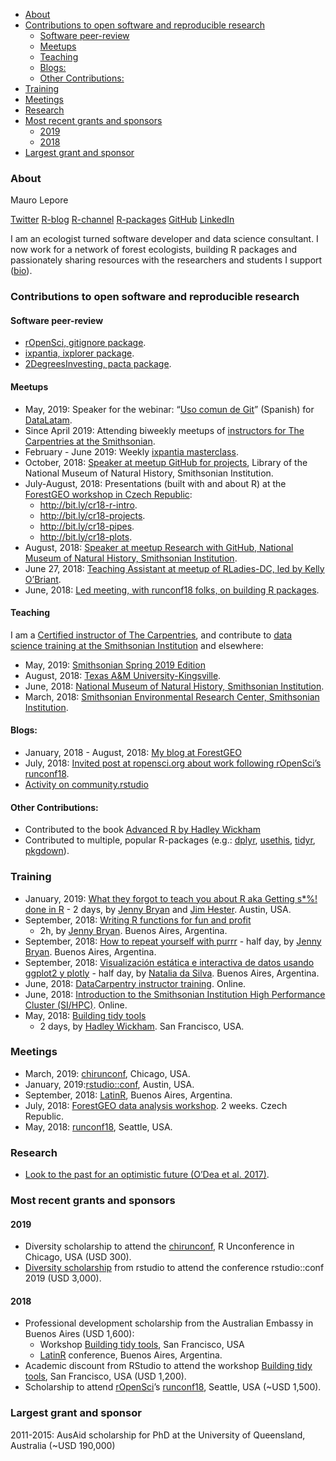 
  - [About](#about)
  - [Contributions to open software and reproducible
    research](#contributions-to-open-software-and-reproducible-research)
      - [Software peer-review](#software-peer-review)
      - [Meetups](#meetups)
      - [Teaching](#teaching)
      - [Blogs:](#blogs)
      - [Other Contributions:](#other-contributions)
  - [Training](#training)
  - [Meetings](#meetings)
  - [Research](#research)
  - [Most recent grants and sponsors](#most-recent-grants-and-sponsors)
      - [2019](#section)
      - [2018](#section-1)
  - [Largest grant and sponsor](#largest-grant-and-sponsor)

### About

Mauro Lepore

[Twitter](https://twitter.com/mauro_lepore)
[R-blog](https://fgeo.netlify.com/) [R-channel](http://bit.ly/r-videos)
[R-packages](https://forestgeo.github.io/fgeo)
[GitHub](https://github.com/maurolepore)
[LinkedIn](https://www.linkedin.com/in/mauro-lepore)

I am an ecologist turned software developer and data science consultant.
I now work for a network of forest ecologists, building R packages and
passionately sharing resources with the researchers and students I
support ([bio](http://bit.ly/mauro-lepore)).

### Contributions to open software and reproducible research

#### Software peer-review

  - [rOpenSci, gitignore
    package](https://github.com/ropensci/software-review/issues/303#issuecomment-496514351).
  - [ixpantia, ixplorer
    package](https://github.com/ixpantia/ixplorer/pull/1#issue-281177229).
  - [2DegreesInvesting, pacta
    package](https://github.com/2DegreesInvesting/pacta/pull/4#issue-280847664).

#### Meetups

  - May, 2019: Speaker for the webinar: “[Uso comun de
    Git](http://youtu.be/SVzyWV1Iep8)” (Spanish) for
    [DataLatam](https://www.youtube.com/channel/UCOOcd7f7eJTDNxKLde3lfOQ).
  - Since April 2019: Attending biweekly meetups of [instructors for The
    Carpentries at the
    Smithsonian](https://datascience.si.edu/carpentries).
  - February - June 2019: Weekly [ixpantia
    masterclass](https://www.ixpantia.com/en/).
  - October, 2018: [Speaker at meetup GitHub for
    projects](http://bit.ly/2pOrRXo), Library of the National Museum of
    Natural History, Smithsonian Institution.
  - July-August, 2018: Presentations (built with and about R) at the
    [ForestGEO workshop in Czech Republic](http://bit.ly/event-cr18):
      - <http://bit.ly/cr18-r-intro>.
      - <http://bit.ly/cr18-projects>.
      - <http://bit.ly/cr18-pipes>.
      - <http://bit.ly/cr18-plots>.
  - August, 2018: [Speaker at meetup Research with GitHub, National
    Museum of Natural History, Smithsonian
    Institution](http://bit.ly/research-with-github).
  - June 27, 2018: [Teaching Assistant at meetup of RLadies-DC, led by
    Kelly
    O’Briant](https://twitter.com/kellrstats,%20https://www.meetup.com/rladies-dc/events/251799760/).
  - June, 2018: [Led meeting, with runconf18 folks, on building R
    packages](https://twitter.com/mauro_lepore/status/1008136303182008320).

#### Teaching

I am a [Certified instructor of The
Carpentries](http://bit.ly/mauro-lepore-carpentries-certificate), and
contribute to [data science training at the Smithsonian
Institution](https://datascience.si.edu/carpentries) and elsewhere:

  - May, 2019: [Smithsonian Spring 2019
    Edition](https://smithsonianworkshops.github.io/2019-05-16-castle/)
  - August, 2018: [Texas A\&M
    University-Kingsville](https://kokbent.github.io/2018-09-29-tamu-kingsville/).
  - June, 2018: [National Museum of Natural History, Smithsonian
    Institution](https://smithsonianworkshops.github.io/2018-06-12-nmnh/).
  - March, 2018: [Smithsonian Environmental Research Center, Smithsonian
    Institution](https://smithsonianworkshops.github.io/2018-03-07-serc/).

#### Blogs:

  - January, 2018 - August, 2018: [My blog at
    ForestGEO](https://fgeo.netlify.com/)
  - July, 2018: [Invited post at ropensci.org about work following
    rOpenSci’s
    runconf18](https://ropensci.org/blog/2018/07/17/pkginspector/).
  - [Activity on
    community.rstudio](https://community.rstudio.com/u/mauro_lepore/summary)

#### Other Contributions:

  - Contributed to the book [Advanced R by Hadley
    Wickham](https://adv-r.hadley.nz/introduction.html#intro-ack)
  - Contributed to multiple, popular R-packages (e.g.:
    [dplyr](https://blog.rstudio.com/2017/06/13/dplyr-0-7-0/),
    [usethis](https://www.tidyverse.org/articles/2019/04/usethis-1.5.0/),
    [tidyr](https://www.tidyverse.org/articles/2018/02/tidyr-0-8-0/),
    [pkgdown](https://www.tidyverse.org/articles/2018/05/pkgdown-1-0-0/)).

### Training

  - January, 2019: [What they forgot to teach you about R aka Getting
    s\*%\! done in R](https://whattheyforgot.org/) - 2 days, by [Jenny
    Bryan](https://jennybryan.org/about/) and [Jim
    Hester](https://www.linkedin.com/in/jim-hester/). Austin, USA.
  - September, 2018: [Writing R functions for fun and
    profit](https://www.meetup.com/rladies-buenos-aires/events/253987224/)
    - 2h, by [Jenny Bryan](https://jennybryan.org/about/). Buenos Aires,
    Argentina.
  - September, 2018: [How to repeat yourself with
    purrr](http://latin-r.com/schedule/#session-3) - half day, by [Jenny
    Bryan](https://jennybryan.org/about/). Buenos Aires, Argentina.
  - September, 2018: [Visualización estática e interactiva de datos
    usando ggplot2 y plotly](http://latin-r.com/schedule/#session-1) -
    half day, by [Natalia da Silva](http://natydasilva.com/). Buenos
    Aires, Argentina.
  - June, 2018: [DataCarpentry instructor
    training](https://i.imgur.com/f86ieG4.png). Online.
  - June, 2018: [Introduction to the Smithsonian Institution High
    Performance Cluster (SI/HPC)](https://i.imgur.com/kObg0FC.png).
    Online.
  - May, 2018: [Building tidy
    tools](https://blog.rstudio.com/2018/04/09/building-tidy-tools-workshop/)
    - 2 days, by [Hadley Wickham](http://hadley.nz/). San Francisco,
    USA.

### Meetings

  - March, 2019: [chirunconf](https://chirunconf.github.io/#team),
    Chicago, USA.
  - January, 2019:[rstudio::conf](https://www.rstudio.com/conference/),
    Austin, USA.
  - September, 2018: [LatinR](https://i.imgur.com/TMYMQEf.png), Buenos
    Aires, Argentina.
  - July, 2018: [ForestGEO data analysis
    workshop](https://www.forestgeo.si.edu/2018-forestgeo-dynamics-workshop-czech-republic).
    2 weeks. Czech Republic.
  - May, 2018: [runconf18](http://unconf18.ropensci.org/#participants),
    Seattle, USA.

### Research

  - [Look to the past for an optimistic future (O’Dea et
    al. 2017)](https://goo.gl/U3aBC2).

### Most recent grants and sponsors

#### 2019

  - Diversity scholarship to attend the
    [chirunconf](https://chirunconf.github.io/), R Unconference in
    Chicago, USA (USD 300).
  - [Diversity
    scholarship](https://blog.rstudio.com/2018/08/10/rstudio-conf-2019-diversity-scholarships/)
    from rstudio to attend the conference rstudio::conf 2019 (USD
    3,000).

#### 2018

  - Professional development scholarship from the Australian Embassy in
    Buenos Aires (USD 1,600):
      - Workshop [Building tidy
        tools](https://blog.rstudio.com/2018/04/09/building-tidy-tools-workshop/),
        San Francisco, USA
      - [LatinR](http://latin-r.com/) conference, Buenos Aires,
        Argentina.
  - Academic discount from RStudio to attend the workshop [Building tidy
    tools](https://blog.rstudio.com/2018/04/09/building-tidy-tools-workshop/),
    San Francisco, USA (USD 1,200).
  - Scholarship to attend [rOpenSci](https://ropensci.org/)’s
    [runconf18](http://unconf18.ropensci.org/#participants), Seattle,
    USA (\~USD 1,500).

### Largest grant and sponsor

2011-2015: AusAid scholarship for PhD at the University of Queensland,
Australia (\~USD 190,000)
